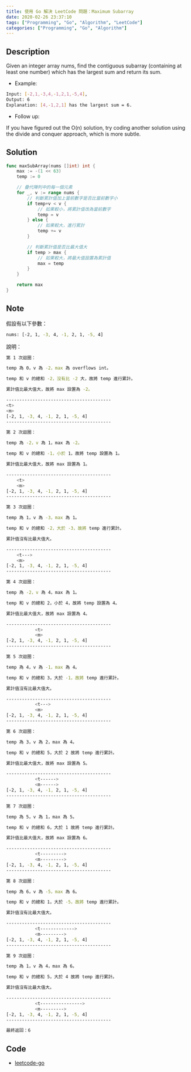 ```yaml
---
title: 使用 Go 解決 LeetCode 問題：Maximum Subarray
date: 2020-02-26 23:37:10
tags: ["Programming", "Go", "Algorithm", "LeetCode"]
categories: ["Programming", "Go", "Algorithm"]
---
```


## Description

Given an integer array nums, find the contiguous subarray (containing at least one number) which has the largest sum and return its sum.

- Example:

```BASH
Input: [-2,1,-3,4,-1,2,1,-5,4],
Output: 6
Explanation: [4,-1,2,1] has the largest sum = 6.
```

- Follow up:

If you have figured out the O(n) solution, try coding another solution using the divide and conquer approach, which is more subtle.

## Solution

```GO
func maxSubArray(nums []int) int {
	max := -(1 << 63)
	temp := 0

	// 疊代陣列中的每一個元素
	for _, v := range nums {
		// 判斷累計值加上當前數字是否比當前數字小
		if temp+v < v {
			// 如果較小，將累計值改為當前數字
			temp = v
		} else {
			// 如果較大，進行累計
			temp += v
		}

		// 判斷累計值是否比最大值大
		if temp > max {
			// 如果較大，將最大值設置為累計值
			max = temp
		}
	}

	return max
}
```

## Note

假設有以下參數：

```BASH
nums: [-2, 1, -3, 4, -1, 2, 1, -5, 4]
```

說明：

```BASH
第 1 次迴圈：

temp 為 0，v 為 -2，max 為 overflows int。

temp 和 v 的總和 -2，沒有比 -2 大，故將 temp 進行累計。

累計值比最大值大，故將 max 設置為 -2。

----------------------------------------
<t>
<m>
[-2, 1, -3, 4, -1, 2, 1, -5, 4]
----------------------------------------

第 2 次迴圈：

temp 為 -2，v 為 1，max 為 -2。

temp 和 v 的總和 -1，小於 1，故將 temp 設置為 1。

累計值比最大值大，故將 max 設置為 1。

----------------------------------------
    <t>
    <m>
[-2, 1, -3, 4, -1, 2, 1, -5, 4]
----------------------------------------

第 3 次迴圈：

temp 為 1，v 為 -3，max 為 1。

temp 和 v 的總和 -2，大於 -3，故將 temp 進行累計。

累計值沒有比最大值大。

----------------------------------------
    <t--->
    <m>
[-2, 1, -3, 4, -1, 2, 1, -5, 4]
----------------------------------------

第 4 次迴圈：

temp 為 -2，v 為 4，max 為 1。

temp 和 v 的總和 2，小於 4，故將 temp 設置為 4。

累計值比最大值大，故將 max 設置為 4。

----------------------------------------
           <t>
           <m>
[-2, 1, -3, 4, -1, 2, 1, -5, 4]
----------------------------------------

第 5 次迴圈：

temp 為 4，v 為 -1，max 為 4。

temp 和 v 的總和 3，大於 -1，故將 temp 進行累計。

累計值沒有比最大值大。

----------------------------------------
           <t--->
           <m>
[-2, 1, -3, 4, -1, 2, 1, -5, 4]
----------------------------------------

第 6 次迴圈：

temp 為 3，v 為 2，max 為 4。

temp 和 v 的總和 5，大於 2 故將 temp 進行累計。

累計值比最大值大，故將 max 設置為 5。

----------------------------------------
           <t------>
           <m------>
[-2, 1, -3, 4, -1, 2, 1, -5, 4]
----------------------------------------

第 7 次迴圈：

temp 為 5，v 為 1，max 為 5。

temp 和 v 的總和 6，大於 1 故將 temp 進行累計。

累計值比最大值大，故將 max 設置為 6。

----------------------------------------
           <t--------->
           <m--------->
[-2, 1, -3, 4, -1, 2, 1, -5, 4]
----------------------------------------

第 8 次迴圈：

temp 為 6，v 為 -5，max 為 6。

temp 和 v 的總和 1，大於 -5，故將 temp 進行累計。

累計值沒有比最大值大。

----------------------------------------
           <t------------->
           <m--------->
[-2, 1, -3, 4, -1, 2, 1, -5, 4]
----------------------------------------

第 9 次迴圈：

temp 為 1，v 為 4，max 為 6。

temp 和 v 的總和 5，大於 4 故將 temp 進行累計。

累計值沒有比最大值大。

----------------------------------------
           <t---------------->
           <m--------->
[-2, 1, -3, 4, -1, 2, 1, -5, 4]
----------------------------------------

最終返回：6
```

## Code

- [leetcode-go](https://github.com/memochou1993/leetcode-go)
